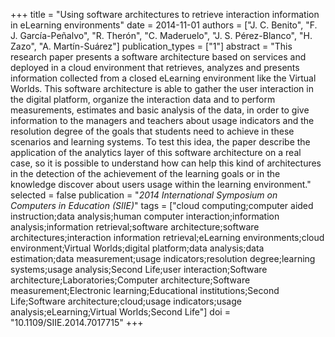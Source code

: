 +++
title = "Using software architectures to retrieve interaction information in eLearning environments"
date = 2014-11-01
authors = ["J. C. Benito", "F. J. García-Peñalvo", "R. Therón", "C. Maderuelo", "J. S. Pérez-Blanco", "H. Zazo", "A. Martín-Suárez"]
publication_types = ["1"]
abstract = "This research paper presents a software architecture based on services and deployed in a cloud environment that retrieves, analyzes and presents information collected from a closed eLearning environment like the Virtual Worlds. This software architecture is able to gather the user interaction in the digital platform, organize the interaction data and to perform measurements, estimates and basic analysis of the data, in order to give information to the managers and teachers about usage indicators and the resolution degree of the goals that students need to achieve in these scenarios and learning systems. To test this idea, the paper describe the application of the analytics layer of this software architecture on a real case, so it is possible to understand how can help this kind of architectures in the detection of the achievement of the learning goals or in the knowledge discover about users usage within the learning environment."
selected = false
publication = "*2014 International Symposium on Computers in Education (SIIE)*"
tags = ["cloud computing;computer aided instruction;data analysis;human computer interaction;information analysis;information retrieval;software architecture;software architectures;interaction information retrieval;eLearning environments;cloud environment;Virtual Worlds;digital platform;data analysis;data estimation;data measurement;usage indicators;resolution degree;learning systems;usage analysis;Second Life;user interaction;Software architecture;Laboratories;Computer architecture;Software measurement;Electronic learning;Educational institutions;Second Life;Software architecture;cloud;usage indicators;usage analysis;eLearning;Virtual Worlds;Second Life"]
doi = "10.1109/SIIE.2014.7017715"
+++

